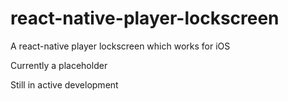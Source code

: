 react-native-player-lockscreen
================================

A react-native player lockscreen which works for iOS

Currently a placeholder

Still in active development
